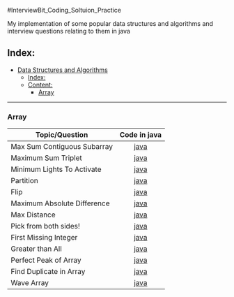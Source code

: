 #InterviewBit_Coding_Soltuion_Practice

My implementation of some popular data structures and algorithms and interview questions relating to them in java

## Index:

- [Data Structures and Algorithms](#Data-Structures-and-Algorithms)
  - [Index:](#Index)
  - [Content:](#Content)
    - [Array](#Array)

------------------------------------------------------------------------------

### Array 

| 			Topic/Question			                                            |	Code in java                           
|-----------------------------------|:------------------:|
|Max Sum Contiguous Subarray 	   |[java](Array/MaxSumContiguousSubarray.java)|
|Maximum Sum Triplet 	   |[java](Array/MaximumSumTriplet.java)|
|Minimum Lights To Activate 	   |[java](Array/MinimumLightsToActivate.java)|
|Partition 	   |[java](Array/Partitions.java)|
|Flip 	   |[java](Array/Flip.java )|
|Maximum Absolute Difference 	   |[java](Array/MaximumAbsoluteDifference.java )|
| Max Distance | [java](Array/MaxDistance.java)|
| Pick from both sides! |[java](Array/PickFromBothSides.java)|
| First Missing Integer |[java](Array/FirstMissingInteger.java)|
| Greater than All |[java](Array/GreaterThanAll.java)|
| Perfect Peak of Array |[java](Array/PerfectPeakOfArray.java)|
| Find Duplicate in Array |[java](Array/FindDuplicateInArray.java)|
| Wave Array |[java](Array/WaveArray.java)|
